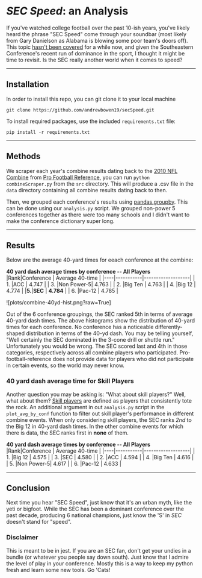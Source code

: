 # *SEC Speed*: an Analysis

If you've watched college football over the past 10-ish years, you've likely heard the phrase "SEC Speed" come through your soundbar (most likely from Gary Danielson as Alabama is blowing some poor team's doors off). This topic [hasn't been covered](https://bleacherreport.com/articles/482339-debunking-the-myth-of-sec-speed-is-the-sec-really-faster-than-the-competition) for a while now, and given the Southeastern Conference's recent run of dominance in the sport, I thought it might be time to revisit. Is the SEC really another world when it comes to speed?

---
## Installation
In order to install this repo, you can git clone it to your local machine

    git clone https://github.com/andrewbowen19/secSpeed.git

To install required packages, use the included `requirements.txt` file:

    pip install -r requirements.txt
    
---

## Methods
We scraper each year's combine results dating back to the [2010 NFL Combine](https://www.pro-football-reference.com/draft/2010-combine.htm) from [Pro Football Reference](https://www.pro-football-reference.com), you can run `python combineScraper.py` from the `src` directory. This will produce a .csv file in the `data` directory containing all combine results dating back to then. 

Then, we grouped each conference's results using [pandas.groupby](https://realpython.com/pandas-groupby/). This can be done using our `analysis.py` script. We grouped non-power 5 conferences together as there were too many schools and I didn't want to make the conference dictionary super long. 

---
## Results

Below are the average 40-yard times for eeach conference at the combine:

**40 yard dash average times by conference -- All Players**
|Rank|Conference | Average 40-time   |
|----|-----------|-------------------|
| 1. |ACC        |    4.747          |
| 3. |Non Power-5|    4.763          |
| 2. |Big Ten    |    4.763          |
| 4. |Big 12     |    4.774          |
|**5.**|**SEC**  |    **4.784**      |
| 6. |Pac-12     |    4.785          |


![plots/combine-40yd-hist.png?raw=True]

Out of the 6 conference groupings, the SEC ranked 5th in terms of average 40-yard dash times. The above histograms show the distribution of 40-yard times for each conference. No conference has a noticeable differently-shaped distribution in terms of the 40-yd dash. You may be telling yourself, "Well certainly the SEC dominated in the 3-cone drill or shuttle run." Unfortunately you would be wrong. The SEC scored last and 4th in those categories, respectively across all combine players who participated. Pro-football-reference does not provide data for players who did not participate in certain events, so the world may never know.

### 40 yard dash average time for Skill Players
Another question you may be asking is: "What about skill players?" Well, what about them? [Skill players](https://en.wikipedia.org/wiki/Skill_position) are defined as players that consistently tote the rock. An additional argument in out `analysis.py` script in the `plot_avg_by_conf` function to filter out skill player's performance in different combine events. When only considering skill players, the SEC ranks *2nd* to the Big 12 in 40-yard dash times. In the other combine events for which there is data, the SEC ranks first in **none** of them.

**40 yard dash average times by conference -- All Players**
|Rank|Conference | Average 40-time   |
|----|-----------|-------------------|
| 1. |Big 12     |    4.575          |
| 3. |SEC        |    4.580          |
| 2. |ACC        |    4.594          |
| 4. |Big Ten    |    4.616          |
| 5. |Non Power-5|    4.617          |
| 6. |Pac-12     |    4.633          |

___
## Conclusion
Next time you hear "SEC Speed", just know that it's an urban myth, like the yeti or bigfoot. While the SEC has been a dominant conference over the past decade, producing 6 national champions, just know the 'S' in *SEC* doesn't stand for "speed".

### Disclaimer
This is meant to be in jest. If you are an SEC fan, don't get your undies in a bundle (or whatever you people say down south). Just know that I admire the level of play in your conference. Mostly this is a way to keep my python fresh and learn some new tools. Go 'Cats!
